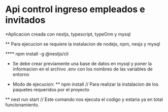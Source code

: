 # Api control ingreso empleados e invitados


*Aplicacion creada con nestjs, typescript, typeOrm y mysql

** Para ejecucion se requiere la instalacion de nodejs, npm, nesjs y mysql

**** npm install -g @nestjs/cli


* Se debe crear previamente una base de datos en mysql y poner la informacion en el archivo .env con los nombres de las variables de entorno


* Modo de ejecucion:
** npm install // Para realizar la instalacion de los paquetes requeridos por el proyecto

** nest run start // Este comando nos ejecuta el codigo y estaria ya en total funcionamiento.